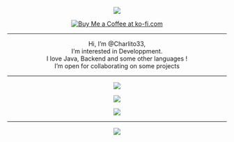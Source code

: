 <p align="center"><img src="https://discord.c99.nl/widget/theme-3/341565091608657922.png" /></p>

<p align="center">
  <a href='https://ko-fi.com/V7V0L1W25' target='_blank'><img src='https://ko-fi.com/img/githubbutton_sm.svg' alt='Buy Me a Coffee at ko-fi.com' /></a>
</p>

<hr />

<p align="center">
  Hi, I’m @Charlito33,<br />
  I’m interested in Developpment.<br />
  I love Java, Backend and some other languages !<br />
  I’m open for collaborating on some projects
</p>

<hr />

<p align="center">
  <img src="https://github-readme-stats.vercel.app/api/wakatime?username=@Charlito33&theme=tokyonight" />
</p>

<p align="center">
  <img src="https://github-readme-stats.vercel.app/api?username=charlito33&count_private=true&&show_icons=true&theme=tokyonight" />
</p>

<p align="center">
  <img src="https://github-readme-stats.vercel.app/api/top-langs/?username=Charlito33&layout=compact&theme=tokyonight&exclude_repo=SDL2-CLion-Template" />
</p>

<hr />

<p align="center">
   <img src="https://gpvc.arturio.dev/Charlito33" />
</p>
